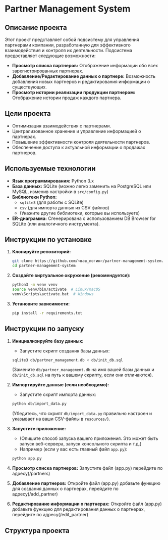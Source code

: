 # Partner Management System

## Описание проекта

Этот проект представляет собой подсистему для управления партнерами компании, разработанную для эффективного взаимодействия и контроля их деятельности. Подсистема предоставляет следующие возможности:

*   **Просмотр списка партнеров:** Отображение информации обо всех зарегистрированных партнерах.
*   **Добавление/Редактирование данных о партнере:**  Возможность добавления новых партнеров и редактирования информации о существующих.
*   **Просмотр истории реализации продукции партнером:**  Отображение истории продаж каждого партнера.

## Цели проекта

*   Оптимизация взаимодействия с партнерами.
*   Централизованное хранение и управление информацией о партнерах.
*   Повышение эффективности контроля деятельности партнеров.
*   Обеспечение доступа к актуальной информации о продажах партнеров.

## Используемые технологии

*   **Язык программирования:** Python 3.x
*   **База данных:** SQLite (можно легко заменить на PostgreSQL или MySQL, изменив настройки в `src/config.py`)
*   **Библиотеки Python:**
    *   `sqlite3` (для работы с SQLite)
    *   `csv` (для импорта данных из CSV файлов)
    *   (Укажите другие библиотеки, которые вы используете)
*   **ER-диаграмма:** Сгенерирована с использованием DB Browser for SQLite (или аналогичного инструмента).

## Инструкции по установке

1.  **Клонируйте репозиторий:**
    ```bash
    git clone https://github.com/<ваш_логин>/partner-management-system.git
    cd partner-management-system
    ```

2.  **Создайте виртуальное окружение (рекомендуется):**
    ```bash
    python3 -m venv venv
    source venv/bin/activate  # Linux/macOS
    venv\Scripts\activate.bat  # Windows
    ```

3.  **Установите зависимости:**
    ```bash
    pip install -r requirements.txt
    ```

## Инструкции по запуску

1.  **Инициализируйте базу данных:**
    *  Запустите скрипт создания базы данных:
    ```bash
    sqlite3 db/partner_management.db < db/init_db.sql
    ```
    (Замените `db/partner_management.db` на имя вашей базы данных и `db/init_db.sql` на путь к вашему скрипту, если они отличаются).
2.  **Импортируйте данные (если необходимо):**
    *  Запустите скрипт импорта данных:
    ```bash
    python db/import_data.py
    ```
    (Убедитесь, что скрипт `db/import_data.py` правильно настроен и указывает на ваши CSV-файлы в `resources/`).

3.  **Запустите приложение:**

    *   (Опишите способ запуска вашего приложения. Это может быть запуск веб-сервера, запуск консольного скрипта и т.д.)
    *   Например (если у вас есть главный файл `app.py`):
    ```bash
    python app.py
    ```
4. **Просмотр списка партнеров:**
Запустите файл (app.py) перейдите по адресу(/partners)
5. **Добавление партнеров:**
Откройте файл (app.py) добавьте функцию для создания данных о партнерах, перейдите по адресу(/add_partner)
6. **Редактирование информации о партнерах:**
Откройте файл (app.py) добавьте функцию для редактирования данных о партнерах, перейдите по адресу(/edit_partner)

## Структура проекта
